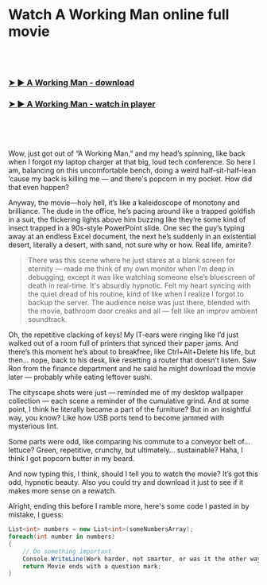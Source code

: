 <h1>Watch A Working Man online full movie</h1>


<br><br>

<h3><a href="https://Evenflows-amusicec1985.github.io/ujpjvpetjq/">➤ ► A Working Man - download</a></h3> 
<h3><a href="https://Evenflows-amusicec1985.github.io/ujpjvpetjq/">➤ ► A Working Man - watch in player</a></h3>


<br><br><br>


Wow, just got out of “A Working Man,” and my head’s spinning, like back when I forgot my laptop charger at that big, loud tech conference. So here I am, balancing on this uncomfortable bench, doing a weird half-sit-half-lean ’cause my back is killing me — and there's popcorn in my pocket. How did that even happen?

Anyway, the movie—holy hell, it’s like a kaleidoscope of monotony and brilliance. The dude in the office, he’s pacing around like a trapped goldfish in a suit, the flickering lights above him buzzing like they’re some kind of insect trapped in a 90s-style PowerPoint slide. One sec the guy’s typing away at an endless Excel document, the next he’s suddenly in an existential desert, literally a desert, with sand, not sure why or how. Real life, amirite?

> There was this scene where he just stares at a blank screen for eternity — made me think of my own monitor when I’m deep in debugging, except it was like watching someone else’s bluescreen of death in real-time. It's absurdly hypnotic. Felt my heart syncing with the quiet dread of his routine, kind of like when I realize I forgot to backup the server. The audience noise was just there, blended with the movie, bathroom door creaks and all — felt like an improv ambient soundtrack. 

Oh, the repetitive clacking of keys! My IT-ears were ringing like I’d just walked out of a room full of printers that synced their paper jams. And there’s this moment he’s about to breakfree, like Ctrl+Alt+Delete his life, but then... nope, back to his desk, like resetting a router that doesn’t listen. Saw Ron from the finance department and he said he might download the movie later — probably while eating leftover sushi.

The cityscape shots were just — reminded me of my desktop wallpaper collection — each scene a reminder of the cumulative grind. And at some point, I think he literally became a part of the furniture? But in an insightful way, you know? Like how USB ports tend to become jammed with mysterious lint.

Some parts were odd, like comparing his commute to a conveyor belt of... lettuce? Green, repetitive, crunchy, but ultimately... sustainable? Haha, I think I got popcorn butter in my beard.

And now typing this, I think, should I tell you to watch the movie? It’s got this odd, hypnotic beauty. Also you could try and download it just to see if it makes more sense on a rewatch. 

Alright, ending this before I ramble more, here's some code I pasted in by mistake, I guess: 

```csharp
List<int> numbers = new List<int>(someNumbersArray);
foreach(int number in numbers)
{
    // Do something important
    Console.WriteLine(Work harder, not smarter, or was it the other way?)
    return Movie ends with a question mark;
}
```
